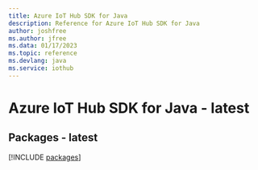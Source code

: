 ```yaml
---
title: Azure IoT Hub SDK for Java
description: Reference for Azure IoT Hub SDK for Java
author: joshfree
ms.author: jfree
ms.data: 01/17/2023
ms.topic: reference
ms.devlang: java
ms.service: iothub
---
```

# Azure IoT Hub SDK for Java - latest
## Packages - latest
[!INCLUDE [packages](iot-hub-index.md)]
